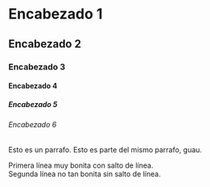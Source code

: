# Encabezado 1
## Encabezado 2
### Encabezado 3
#### Encabezado 4
##### Encabezado 5
###### Encabezado 6

Esto es un parrafo.
Esto es parte del mismo parrafo, guau.

Primera línea muy bonita con salto de línea.  
Segunda línea no tan bonita sin salto de línea.
